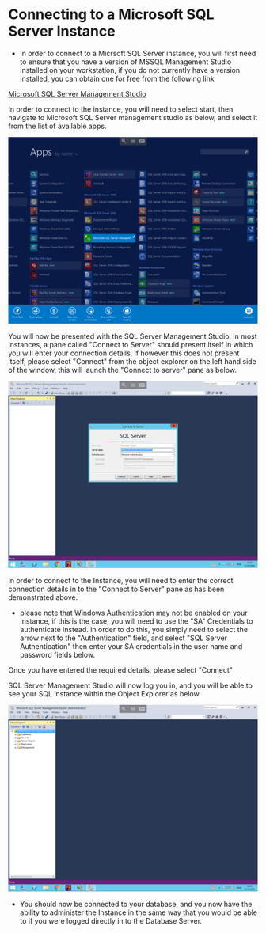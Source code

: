 # Connecting to a Microsoft SQL Server Instance

* In order to connect to a Micrsoft SQL Server instance, you will first need to ensure that you have a version of MSSQL Management Studio installed on your workstation, if you do not currently have a version installed, you can obtain one for free from the following link

[Microsoft SQL Server Management Studio](https://msdn.microsoft.com/en-us/library/mt238290.aspx) 

In order to connect to the instance, you will need to select start, then navigate to Microsoft SQL Server management studio as below, and select it from the list of available apps.

![SSMS](Images/connectingssms/startssmsopen.PNG)

You will now be presented with the SQL Server Management Studio, in most instances, a pane called "Connect to Server" should present itself in which you will enter your connection details, if however this does not present itself, please select "Connect" from the object explorer on the left hand side of the window, this will launch the "Connect to server" pane as below.

![Login](Images/connectingssms/login.PNG)

In order to connect to the Instance, you will need to enter the correct connection details in to the "Connect to Server" pane as has been demonstrated above. 
* please note that Windows Authentication may not be enabled on your Instance, if this is the case, you will need to use the "SA" Credentials to authenticate instead.
  in order to do this, you simply need to select the arrow next to the "Authentication" field, and select "SQL Server Authentication" then enter your SA credentials in the user name and password fields below.

Once you have entered the required details, please select "Connect"

SQL Server Management Studio will now log you in, and you will be able to see your SQL instance within the Object Explorer as below

![Logged in](Images/connectingssms/loggedin.PNG)

* You should now be connected to your database, and you now have the ability to administer the Instance in the same way that you would be able to if you were logged directly in to the Database Server.
